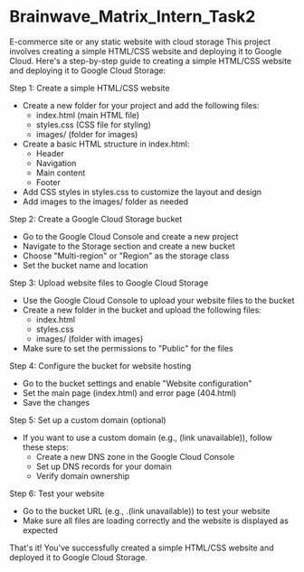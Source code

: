 # Brainwave_Matrix_Intern_Task2
E-commerce site or any static website with cloud storage
This project involves creating a simple HTML/CSS website and deploying it
to Google Cloud.
Here's a step-by-step guide to creating a simple HTML/CSS website and deploying it to Google Cloud Storage:

Step 1: Create a simple HTML/CSS website

- Create a new folder for your project and add the following files:
    - index.html (main HTML file)
    - styles.css (CSS file for styling)
    - images/ (folder for images)
- Create a basic HTML structure in index.html:
    - Header
    - Navigation
    - Main content
    - Footer
- Add CSS styles in styles.css to customize the layout and design
- Add images to the images/ folder as needed

Step 2: Create a Google Cloud Storage bucket

- Go to the Google Cloud Console and create a new project
- Navigate to the Storage section and create a new bucket
- Choose "Multi-region" or "Region" as the storage class
- Set the bucket name and location

Step 3: Upload website files to Google Cloud Storage

- Use the Google Cloud Console to upload your website files to the bucket
- Create a new folder in the bucket and upload the following files:
    - index.html
    - styles.css
    - images/ (folder with images)
- Make sure to set the permissions to "Public" for the files

Step 4: Configure the bucket for website hosting

- Go to the bucket settings and enable "Website configuration"
- Set the main page (index.html) and error page (404.html)
- Save the changes

Step 5: Set up a custom domain (optional)

- If you want to use a custom domain (e.g., (link unavailable)), follow these steps:
    - Create a new DNS zone in the Google Cloud Console
    - Set up DNS records for your domain
    - Verify domain ownership

Step 6: Test your website

- Go to the bucket URL (e.g., <bucket-name>.(link unavailable)) to test your website
- Make sure all files are loading correctly and the website is displayed as expected

That's it! You've successfully created a simple HTML/CSS website and deployed it to Google Cloud Storage.
